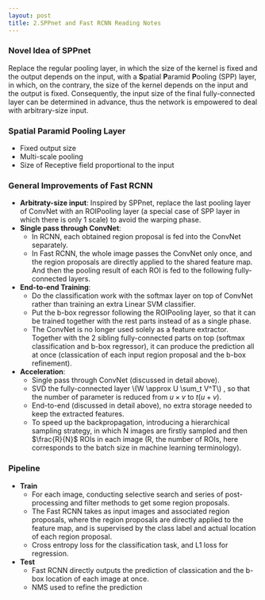 ```yaml
---
layout: post
title: 2.SPPnet and Fast RCNN Reading Notes
---
```


### Novel Idea of SPPnet
Replace the regular pooling layer, in which the size of the kernel is fixed and the output depends on the input, with a **S**patial **P**aramid **P**ooling (SPP) layer, in which, on the contrary, the size of the kernel depends on the input and the output is fixed. Consequently, the input size of the final fully-connected layer can be determined in advance, thus the network is empowered to deal with arbitrary-size input.
### Spatial Paramid Pooling Layer
+ Fixed output size
+ Multi-scale pooling
+ Size of Receptive field proportional to the input

### General Improvements of Fast RCNN
+ **Arbitraty-size input**:
  Inspired by SPPnet, replace the last pooling layer of ConvNet with an ROIPooling layer (a special case of SPP layer in which there is only 1 scale) to avoid the warping phase.
+ **Single pass through ConvNet**:
  + In RCNN, each obtained region proposal is fed into the ConvNet separately.
  + In Fast RCNN, the whole image passes the ConvNet only once, and the region proposals are directly applied to the shared feature map. And then the pooling result of each ROI is fed to the following fully-connected layers.
+ **End-to-end Training**:
  + Do the classification work with the softmax layer on top of ConvNet rather than training an extra Linear SVM classifier.
  + Put the b-box regressor following the ROIPooling layer, so that it can be trained together with the rest parts instead of as a single phase.
  + The ConvNet is no longer used solely as a feature extractor. Together with the 2 sibling fully-connected parts on top (softmax classification and b-box regressor), it can produce the prediction all at once (classication of each input region proposal and the b-box refinement).
+ **Acceleration**:
  + Single pass through ConvNet (discussed in detail above).
  + SVD the fully-connected layer \\(W \approx U \sum_t V^T\\) , so that the number of parameter is reduced from $u\times v$ to $t(u+v)$.
  + End-to-end (discussed in detail above), no extra storage needed to keep the extracted features.
  + To speed up the backpropagation, introducing a hierarchical sampling strategy, in which N images are firstly sampled and then $\frac{R}{N}$ ROIs in each image (R, the number of ROIs, here corresponds to the batch size in machine learning terminology).

### Pipeline
+ **Train**
  + For each image, conducting selective search and series of post-processing and filter methods to get some region proposals.
  + The Fast RCNN takes as input images and associated region proposals, where the region proposals are directly applied to the feature map, and is supervised by the class label and actual location of each region proposal.
  + Cross entropy loss for the classification task, and L1 loss for regression.
+ **Test**
  + Fast RCNN directly outputs the prediction of classication and the b-box location of each image at once.
  + NMS used to refine the prediction
